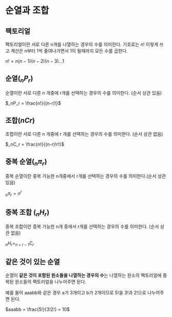 # 순열과 조합

## 팩토리얼

팩토리얼이란 서로 다른 n개를 나열하는 경우의 수를 의미한다. 기호로는 $n!$ 이렇게 쓰고 계산은 n부터 1씩 줄여나가면서 1이 될때까지 모든 수를 곱한다.

$n! = n(n-1)(n-2)(n-3) ... 1$

## 순열($_nP_r$)

순열이란 서로 다른 n 개중에 r개를 선택하는 경우의 수를 의미한다. (순서 상관 있음)

$_nP_r = \frac{n!}{(n-r)!}$

## 조합($nCr$)

조합이란 서로 다른 n 개중에 r 개를 선택하는 경우의 수를 의미한다. (순서 상관 없음)

$_nC_r = \frac{n!}{(n-r)!r!}$

## 중복 순열($_n\pi _r)$

중복 순열이란 중복 가능한 n개중에서 r개를 선택하는 경우의 수를 의미한다.(순서 상관 있음)

$_n \pi _r = n^r$

## 중복 조합 ($_nH_r$)

중복 조합이란 중복 가능한 n개 중에서 r개를 선택하는 경우의 수를 의미한다. (순서 상관 없음)

$_nH_r = _{n+r-1}C_r$

## 같은 것이 있는 순열

순열이 **같은 것이 포함된 원소들을 나열하는 경우의 수**는 나열하는 원소의 팩토리얼에 중복된 원소들의 팩토리얼을 나누어주면 된다.

예를 들어 aaabb와 같은 경우 a가 3개이고 b가 2개이므로 5!을 3!과 2!으로 나누어주면 된다.

$aaabb = \frac{5!}{3!2!} = 10$
